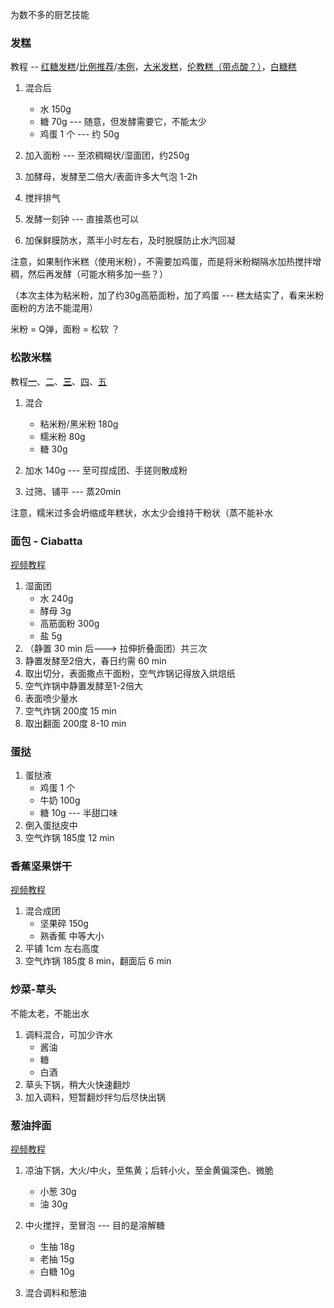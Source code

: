 
为数不多的厨艺技能




### 发糕

教程 -- [红糖发糕](https://www.bilibili.com/video/BV1tVDdYuEYS)/[比例推荐](https://www.bilibili.com/video/BV14X4y1K75f)/[本例](https://www.bilibili.com/video/BV18BU2Y5EJG)，[大米发糕](https://www.bilibili.com/video/BV1AT4y1E75T)，[伦教糕（带点酸？）](https://www.bilibili.com/video/BV13L411r7ct)，[白糖糕](https://www.bilibili.com/video/BV1qwmDYhEGh)


1. 混合后 
    - 水 150g
    - 糖 70g --- 随意，但发酵需要它，不能太少
    - 鸡蛋 1 个 --- 约 50g

2. 加入面粉 --- 至浓稠糊状/湿面团，约250g

3. 加酵母，发酵至二倍大/表面许多大气泡 1-2h

4. 搅拌排气

5. 发酵一刻钟 --- 直接蒸也可以

6. 加保鲜膜防水，蒸半小时左右，及时脱膜防止水汽回凝


注意，如果制作米糕（使用米粉），不需要加鸡蛋，而是将米粉糊隔水加热搅拌增稠，然后再发酵（可能水稍多加一些？）

（本次主体为粘米粉，加了约30g高筋面粉，加了鸡蛋 --- 糕太结实了，看来米粉面粉的方法不能混用）

米粉 = Q弹，面粉 = 松软 ？

### 松散米糕

教程[**一**](https://www.bilibili.com/video/BV1ze411S7vZ/)、[二](https://www.bilibili.com/video/BV1kM411H7Np)、[**三**](https://www.bilibili.com/video/BV1p3411L72r/?spm_id_from=333.1387.favlist.content.click&vd_source=6b881ce42dbc3b020b1512cadaf2d8da)、[四](https://www.bilibili.com/video/BV1Ma411W7cQ/)、[五](https://www.bilibili.com/video/BV1RursYMEAj)

1. 混合
    - 粘米粉/黑米粉 180g
    - 糯米粉 80g
    - 糖 30g

2. 加水 140g --- 至可捏成团、手搓则散成粉

3. 过筛、铺平 --- 蒸20min


注意，糯米过多会坍缩成年糕状，水太少会维持干粉状（蒸不能补水


### 面包 - Ciabatta
[视频教程](https://www.bilibili.com/video/BV1MHFbeHErq/)

1. 湿面团
    - 水 240g
    - 酵母 3g
    - 高筋面粉 300g
    - 盐 5g
2. （静置 30 min 后---> 拉伸折叠面团）共三次
3. 静置发酵至2倍大，春日约需 60 min
4. 取出切分，表面撒点干面粉，空气炸锅记得放入烘焙纸
5. 空气炸锅中静置发酵至1-2倍大
6. 表面喷少量水
7. 空气炸锅 200度 15 min
8. 取出翻面 200度 8-10 min



### 蛋挞

1. 蛋挞液
    - 鸡蛋 1 个
    - 牛奶 100g
    - 糖 10g --- 半甜口味
2. 倒入蛋挞皮中
3. 空气炸锅 185度 12 min



### 香蕉坚果饼干
[视频教程](https://www.bilibili.com/video/BV1mziaYAEjn/)

1. 混合成团
    - 坚果碎 150g
    - 熟香蕉 中等大小
2. 平铺 1cm 左右高度
3. 空气炸锅 185度 8 min，翻面后 6 min


### 炒菜-草头
不能太老，不能出水

1. 调料混合，可加少许水
    - 酱油
    - 糖
    - 白酒
2. 草头下锅，稍大火快速翻炒
3. 加入调料，短暂翻炒拌匀后尽快出锅



### 葱油拌面

[视频教程](https://www.bilibili.com/video/BV1HS411A7a7/)

1. 凉油下锅，大火/中火，至焦黄；后转小火，至金黄偏深色、微脆
    - 小葱 30g
    - 油 30g

2. 中火搅拌，至冒泡 --- 目的是溶解糖
    - 生抽 18g
    - 老抽 15g
    - 白糖 10g

3. 混合调料和葱油




